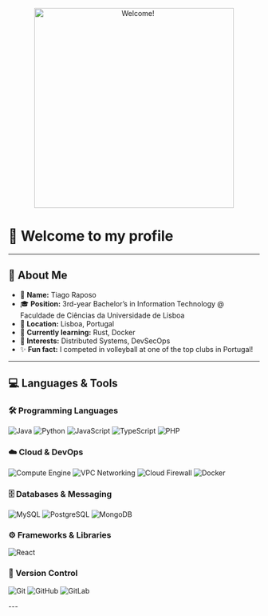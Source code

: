 <!-- HEADER GIF / IMAGE -->
<p align="center">
  <img src="https://media.giphy.com/media/JIX9t2j0ZTN9S/giphy.gif" alt="Welcome!" width="400"/>
</p>

# 👋 Welcome to my profile

---

## 📝 About Me

- 👤 **Name:** Tiago Raposo  
- 🎓 **Position:** 3rd-year Bachelor’s in Information Technology @ Faculdade de Ciências da Universidade de Lisboa  
- 📍 **Location:** Lisboa, Portugal  
- 🌱 **Currently learning:** Rust, Docker
- 🎯 **Interests:** Distributed Systems, DevSecOps 
- ✨ **Fun fact:** I competed in volleyball at one of the top clubs in Portugal!

---

## 💻 Languages & Tools

### 🛠️ Programming Languages
<p>
  <img alt="Java" src="https://img.shields.io/badge/Java-ED8B00?logo=java&style=for-the-badge"/>
  <img alt="Python" src="https://img.shields.io/badge/Python-3776AB?logo=python&style=for-the-badge"/>
  <img alt="JavaScript" src="https://img.shields.io/badge/JavaScript-F7DF1E?logo=javascript&style=for-the-badge"/>
  <img alt="TypeScript" src="https://img.shields.io/badge/TypeScript-3178C6?logo=typescript&style=for-the-badge"/>
  <img alt="PHP" src="https://img.shields.io/badge/PHP-777BB4?logo=php&style=for-the-badge"/>
</p>

### ☁️ Cloud & DevOps
<p>
  <img alt="Compute Engine" src="https://img.shields.io/badge/Compute_Engine-4285F4?logo=googlecloud&style=for-the-badge"/>
  <img alt="VPC Networking" src="https://img.shields.io/badge/VPC_Networking-4285F4?logo=googlecloud&style=for-the-badge"/>
  <img alt="Cloud Firewall" src="https://img.shields.io/badge/Firewall-4285F4?logo=googlecloud&style=for-the-badge"/>
  <img alt="Docker" src="https://img.shields.io/badge/Docker-2496ED?logo=docker&style=for-the-badge"/>
</p>

### 🗄️ Databases & Messaging
<p>
  <img alt="MySQL" src="https://img.shields.io/badge/MySQL-4479A1?logo=mysql&style=for-the-badge"/>
  <img alt="PostgreSQL" src="https://img.shields.io/badge/PostgreSQL-336791?logo=postgresql&style=for-the-badge"/>
  <img alt="MongoDB" src="https://img.shields.io/badge/MongoDB-47A248?logo=mongodb&style=for-the-badge"/>
</p>

### ⚙️ Frameworks & Libraries
<p>
  <img alt="React" src="https://img.shields.io/badge/React-20232A?logo=react&style=for-the-badge"/>
</p>

### 🔧 Version Control
<p>
  <img alt="Git" src="https://img.shields.io/badge/Git-F05032?logo=git&style=for-the-badge"/>
  <img alt="GitHub" src="https://img.shields.io/badge/GitHub-181717?logo=github&style=for-the-badge"/>
  <img alt="GitLab" src="https://img.shields.io/badge/GitLab-FC6D26?logo=gitlab&style=for-the-badge"/>
</p>
---
